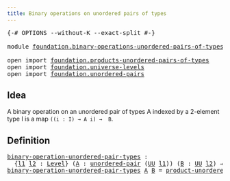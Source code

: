 ```yaml
---
title: Binary operations on unordered pairs of types
---
```


<pre class="Agda"><a id="71" class="Symbol">{-#</a> <a id="75" class="Keyword">OPTIONS</a> <a id="83" class="Pragma">--without-K</a> <a id="95" class="Pragma">--exact-split</a> <a id="109" class="Symbol">#-}</a>

<a id="114" class="Keyword">module</a> <a id="121" href="foundation.binary-operations-unordered-pairs-of-types.html" class="Module">foundation.binary-operations-unordered-pairs-of-types</a> <a id="175" class="Keyword">where</a>

<a id="182" class="Keyword">open</a> <a id="187" class="Keyword">import</a> <a id="194" href="foundation.products-unordered-pairs-of-types.html" class="Module">foundation.products-unordered-pairs-of-types</a>
<a id="239" class="Keyword">open</a> <a id="244" class="Keyword">import</a> <a id="251" href="foundation.universe-levels.html" class="Module">foundation.universe-levels</a>
<a id="278" class="Keyword">open</a> <a id="283" class="Keyword">import</a> <a id="290" href="foundation.unordered-pairs.html" class="Module">foundation.unordered-pairs</a>
</pre>
## Idea

A binary operation on an unordered pair of types A indexed by a 2-element type I is a map `((i : I) → A i) →  B`.

## Definition

<pre class="Agda"><a id="binary-operation-unordered-pair-types"></a><a id="469" href="foundation.binary-operations-unordered-pairs-of-types.html#469" class="Function">binary-operation-unordered-pair-types</a> <a id="507" class="Symbol">:</a>
  <a id="511" class="Symbol">{</a><a id="512" href="foundation.binary-operations-unordered-pairs-of-types.html#512" class="Bound">l1</a> <a id="515" href="foundation.binary-operations-unordered-pairs-of-types.html#515" class="Bound">l2</a> <a id="518" class="Symbol">:</a> <a id="520" href="Agda.Primitive.html#597" class="Postulate">Level</a><a id="525" class="Symbol">}</a> <a id="527" class="Symbol">(</a><a id="528" href="foundation.binary-operations-unordered-pairs-of-types.html#528" class="Bound">A</a> <a id="530" class="Symbol">:</a> <a id="532" href="foundation.unordered-pairs.html#2483" class="Function">unordered-pair</a> <a id="547" class="Symbol">(</a><a id="548" href="foundation-core.universe-levels.html#235" class="Primitive">UU</a> <a id="551" href="foundation.binary-operations-unordered-pairs-of-types.html#512" class="Bound">l1</a><a id="553" class="Symbol">))</a> <a id="556" class="Symbol">(</a><a id="557" href="foundation.binary-operations-unordered-pairs-of-types.html#557" class="Bound">B</a> <a id="559" class="Symbol">:</a> <a id="561" href="foundation-core.universe-levels.html#235" class="Primitive">UU</a> <a id="564" href="foundation.binary-operations-unordered-pairs-of-types.html#515" class="Bound">l2</a><a id="566" class="Symbol">)</a> <a id="568" class="Symbol">→</a> <a id="570" href="foundation-core.universe-levels.html#235" class="Primitive">UU</a> <a id="573" class="Symbol">(</a><a id="574" href="foundation.binary-operations-unordered-pairs-of-types.html#512" class="Bound">l1</a> <a id="577" href="Agda.Primitive.html#810" class="Primitive Operator">⊔</a> <a id="579" href="foundation.binary-operations-unordered-pairs-of-types.html#515" class="Bound">l2</a><a id="581" class="Symbol">)</a>
<a id="583" href="foundation.binary-operations-unordered-pairs-of-types.html#469" class="Function">binary-operation-unordered-pair-types</a> <a id="621" href="foundation.binary-operations-unordered-pairs-of-types.html#621" class="Bound">A</a> <a id="623" href="foundation.binary-operations-unordered-pairs-of-types.html#623" class="Bound">B</a> <a id="625" class="Symbol">=</a> <a id="627" href="foundation.products-unordered-pairs-of-types.html#1091" class="Function">product-unordered-pair-types</a> <a id="656" href="foundation.binary-operations-unordered-pairs-of-types.html#621" class="Bound">A</a> <a id="658" class="Symbol">→</a> <a id="660" href="foundation.binary-operations-unordered-pairs-of-types.html#623" class="Bound">B</a>
</pre>